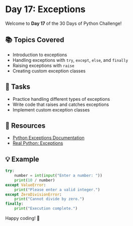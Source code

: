 # Day 17: Exceptions

Welcome to **Day 17** of the 30 Days of Python Challenge!

## 📚 Topics Covered
- Introduction to exceptions
- Handling exceptions with `try`, `except`, `else`, and `finally`
- Raising exceptions with `raise`
- Creating custom exception classes

## 📝 Tasks
- Practice handling different types of exceptions
- Write code that raises and catches exceptions
- Implement custom exception classes

## 🚀 Resources
- [Python Exceptions Documentation](https://docs.python.org/3/tutorial/errors.html)
- [Real Python: Exceptions](https://realpython.com/python-exceptions/)

## 💡 Example

```python
try:
    number = int(input("Enter a number: "))
    print(10 / number)
except ValueError:
    print("Please enter a valid integer.")
except ZeroDivisionError:
    print("Cannot divide by zero.")
finally:
    print("Execution complete.")
```

Happy coding! 🚀